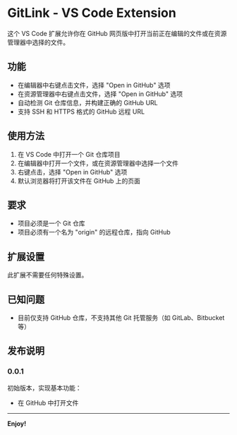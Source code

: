 # GitLink - VS Code Extension

这个 VS Code 扩展允许你在 GitHub 网页版中打开当前正在编辑的文件或在资源管理器中选择的文件。

## 功能

- 在编辑器中右键点击文件，选择 "Open in GitHub" 选项
- 在资源管理器中右键点击文件，选择 "Open in GitHub" 选项
- 自动检测 Git 仓库信息，并构建正确的 GitHub URL
- 支持 SSH 和 HTTPS 格式的 GitHub 远程 URL

## 使用方法

1. 在 VS Code 中打开一个 Git 仓库项目
2. 在编辑器中打开一个文件，或在资源管理器中选择一个文件
3. 右键点击，选择 "Open in GitHub" 选项
4. 默认浏览器将打开该文件在 GitHub 上的页面

## 要求

- 项目必须是一个 Git 仓库
- 项目必须有一个名为 "origin" 的远程仓库，指向 GitHub

## 扩展设置

此扩展不需要任何特殊设置。

## 已知问题

- 目前仅支持 GitHub 仓库，不支持其他 Git 托管服务（如 GitLab、Bitbucket 等）

## 发布说明

### 0.0.1

初始版本，实现基本功能：
- 在 GitHub 中打开文件

---

**Enjoy!**
